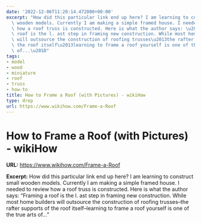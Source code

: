 ```yaml
---
date: '2022-12-06T11:20:14.472000+00:00'
excerpt: "How did this particular link end up here? I am learning to construct small\
  \ wooden models. Currently I am making a simple framed house. I needed to review\
  \ how a roof truss is constructed. Here is what the author says: \u201CFraming a\
  \ roof is the l. ast step in framing new construction. While most home builders\
  \ will outsource the construction of roofing trusses\u2013the rafter supports of\
  \ the roof itself\u2013learning to frame a roof yourself is one of the true arts\
  \ of...\u201D"
tags:
- model
- wood
- miniature
- roof
- truss
- how-to
title: How to Frame a Roof (with Pictures) - wikiHow
type: drop
url: https://www.wikihow.com/Frame-a-Roof
---
```


# How to Frame a Roof (with Pictures) - wikiHow

**URL:** https://www.wikihow.com/Frame-a-Roof

**Excerpt:** How did this particular link end up here? I am learning to construct small wooden models. Currently I am making a simple framed house. I needed to review how a roof truss is constructed. Here is what the author says: “Framing a roof is the l. ast step in framing new construction. While most home builders will outsource the construction of roofing trusses–the rafter supports of the roof itself–learning to frame a roof yourself is one of the true arts of...”
